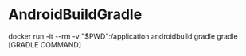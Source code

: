 # AndroidBuildGradle

docker run -it --rm -v "$PWD":/application androidbuild:gradle gradle [GRADLE COMMAND]
